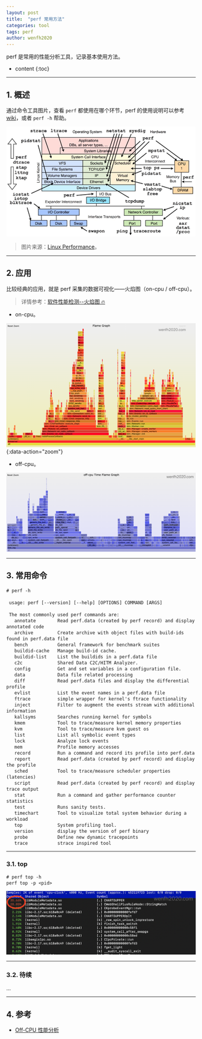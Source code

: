 ```yaml
---
layout: post
title:  "perf 常用方法"
categories: tool
tags: perf
author: wenfh2020
---
```


perf 是常用的性能分析工具，记录基本使用方法。



* content
{:toc}

---

## 1. 概述

通过命令工具图片，查看 `perf` 都使用在哪个环节，perf 的使用说明可以参考 [wiki](https://perf.wiki.kernel.org/index.php/Tutorial)，或者 `perf -h` 帮助。

<div align=center><img src="/images/2021-06-26-06-17-04.png" data-action="zoom"/></div>

> 图片来源：[Linux Performance](https://www.brendangregg.com/linuxperf.html)。

---

## 2. 应用

比较经典的应用，就是 perf 采集的数据可视化——火焰图（on-cpu / off-cpu）。

> 详情参考：[软件性能检测--火焰图 🔥](https://wenfh2020.com/2020/07/30/flame-diagram/)

* on-cpu。

![火焰图](/images/2020-07-30-19-33-44.png){:data-action="zoom"}

* off-cpu。

<div align=center><img src="/images/2021-11-12-17-35-21.png" data-action="zoom"/></div>

---

## 3. 常用命令

```shell
# perf -h

 usage: perf [--version] [--help] [OPTIONS] COMMAND [ARGS]

 The most commonly used perf commands are:
   annotate        Read perf.data (created by perf record) and display annotated code
   archive         Create archive with object files with build-ids found in perf.data file
   bench           General framework for benchmark suites
   buildid-cache   Manage build-id cache.
   buildid-list    List the buildids in a perf.data file
   c2c             Shared Data C2C/HITM Analyzer.
   config          Get and set variables in a configuration file.
   data            Data file related processing
   diff            Read perf.data files and display the differential profile
   evlist          List the event names in a perf.data file
   ftrace          simple wrapper for kernel's ftrace functionality
   inject          Filter to augment the events stream with additional information
   kallsyms        Searches running kernel for symbols
   kmem            Tool to trace/measure kernel memory properties
   kvm             Tool to trace/measure kvm guest os
   list            List all symbolic event types
   lock            Analyze lock events
   mem             Profile memory accesses
   record          Run a command and record its profile into perf.data
   report          Read perf.data (created by perf record) and display the profile
   sched           Tool to trace/measure scheduler properties (latencies)
   script          Read perf.data (created by perf record) and display trace output
   stat            Run a command and gather performance counter statistics
   test            Runs sanity tests.
   timechart       Tool to visualize total system behavior during a workload
   top             System profiling tool.
   version         display the version of perf binary
   probe           Define new dynamic tracepoints
   trace           strace inspired tool
```

---

### 3.1. top

```shell
# perf top -h
perf top -p <pid>
```

<div align=center><img src="/images/2021-11-11-17-40-40.png" data-action="zoom"/></div>

---

### 3.2. 待续

...

---

## 4. 参考

* [Off-CPU 性能分析](http://blog.chinaunix.net/uid-28541347-id-5828248.html)
